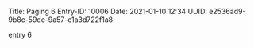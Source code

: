 Title: Paging 6
Entry-ID: 10006
Date: 2021-01-10 12:34
UUID: e2536ad9-9b8c-59de-9a57-c1a3d722f1a8

entry 6
